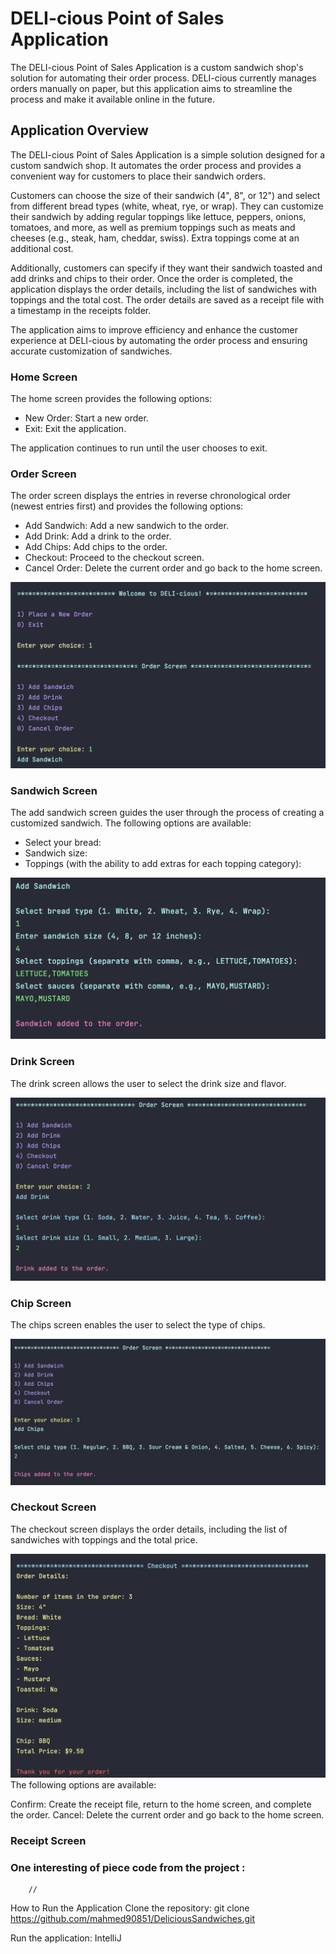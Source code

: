 # DELI-cious Point of Sales Application

The DELI-cious Point of Sales Application is a custom sandwich shop's solution for automating their order process.
DELI-cious currently manages orders manually on paper, but this application aims to streamline the process and make it available online in the future.


## Application Overview

The DELI-cious Point of Sales Application is a simple solution designed for a custom sandwich shop. It automates the order process and provides a convenient way for customers to place their sandwich orders.

Customers can choose the size of their sandwich (4", 8", or 12") and select from different bread types (white, wheat, rye, or wrap). They can customize their sandwich by adding regular toppings like lettuce, peppers, onions, tomatoes, and more, as well as premium toppings such as meats and cheeses (e.g., steak, ham, cheddar, swiss). Extra toppings come at an additional cost.

Additionally, customers can specify if they want their sandwich toasted and add drinks and chips to their order. Once the order is completed, the application displays the order details, including the list of sandwiches with toppings and the total cost. The order details are saved as a receipt file with a timestamp in the receipts folder.

The application aims to improve efficiency and enhance the customer experience at DELI-cious by automating the order process and ensuring accurate customization of sandwiches.

### Home Screen 
The home screen provides the following options:

 - New Order: Start a new order.
 - Exit: Exit the application.

The application continues to run until the user chooses to exit.

### Order Screen
The order screen displays the entries in reverse chronological order (newest entries first) and provides the following options:

- Add Sandwich: Add a new sandwich to the order.
- Add Drink: Add a drink to the order.
- Add Chips: Add chips to the order.
- Checkout: Proceed to the checkout screen.
- Cancel Order: Delete the current order and go back to the home screen.

![Screen Shot 2023-05-31 at 7.34.06 PM.png](Screen%20Shot%202023-05-31%20at%207.34.06%20PM.png)
### Sandwich Screen
The add sandwich screen guides the user through the process of creating a customized sandwich. The following options are available:

- Select your bread:
- Sandwich size:
- Toppings (with the ability to add extras for each topping category):


![Screen Shot 2023-05-31 at 7.35.08 PM.png](Screen%20Shot%202023-05-31%20at%207.35.08%20PM.png)
### Drink Screen
The drink screen allows the user to select the drink size and flavor.

![Screen Shot 2023-05-31 at 7.36.04 PM.png](Screen%20Shot%202023-05-31%20at%207.36.04%20PM.png)
### Chip Screen
The chips screen enables the user to select the type of chips.

![Screen Shot 2023-05-31 at 7.36.54 PM.png](Screen%20Shot%202023-05-31%20at%207.36.54%20PM.png)

### Checkout Screen
The checkout screen displays the order details, including the list of sandwiches with toppings and the total price.

![Screen Shot 2023-05-31 at 7.37.33 PM.png](Screen%20Shot%202023-05-31%20at%207.37.33%20PM.png)
The following options are available:

Confirm: Create the receipt file, return to the home screen, and complete the order.
Cancel: Delete the current order and go back to the home screen.
### Receipt Screen


### One interesting of piece code from the project :
        //


How to Run the Application
Clone the repository: git clone https://github.com/mahmed90851/DeliciousSandwiches.git

Run the application: IntelliJ 